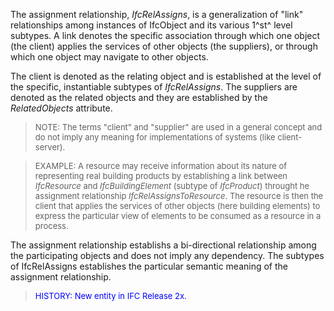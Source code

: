 ﻿The assignment relationship, _IfcRelAssigns_, is a generalization of "link" relationships among instances of IfcObject and its various 1^st^ level subtypes. A link denotes the specific association through which one object (the client) applies the services of other objects (the suppliers), or through which one object may navigate to other objects.

The client is denoted as the relating object and is established at the level of the specific, instantiable subtypes of _IfcRelAssigns_. The suppliers are denoted as the related objects and they are established by the _RelatedObjects_ attribute.

> <font size="-1">NOTE: The terms "client" and "supplier" are
		used in a general concept and do not imply any meaning for implementations of
		systems (like client-server).</font>

> <font size="-1">EXAMPLE: A resource may receive information
		about its nature of representing real building products by establishing a link
		between <i>IfcResource</i> and <i>IfcBuildingElement</i> (subtype of
		<i>IfcProduct</i>) throught he assignment relationship
		<i>IfcRelAssignsToResource</i>. The resource is then the client that applies
		the services of other objects (here building elements) to express the
		particular view of elements to be consumed as a resource in a
		process.</font>

The assignment relationship establishs a bi-directional relationship among the participating objects and does not imply any dependency. The subtypes of IfcRelAssigns establishes the particular semantic meaning of the assignment relationship.

> <font color="#0000FF" size="-1">HISTORY: New entity in IFC Release
		  2x.</font>
>
